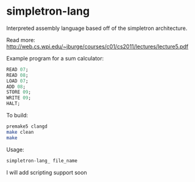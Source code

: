 # simpletron-lang
Interpreted assembly language based off of the simpletron architecture.

Read more: http://web.cs.wpi.edu/~jburge/courses/c01/cs2011/lectures/lecture5.pdf

Example program for a sum calculator:
```sml
READ 07;
READ 08;
LOAD 07;
ADD 08;
STORE 09;
WRITE 09;
HALT;
```
To build:
```bash
premake5 clangd
make clean
make
```
Usage:
```bash
simpletron-lang_ file_name
```

I will add scripting support soon
